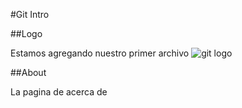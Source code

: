 #Git Intro 


##Logo

Estamos agregando nuestro primer archivo
![git logo](http://git-scm.com/images/logo@2x.png)

##About

La pagina de acerca de

